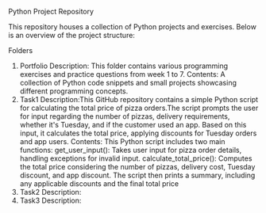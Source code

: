 
Python Project Repository

This repository houses a collection of Python projects and exercises. Below is an overview of the project structure:

Folders

1. Portfolio
            Description: This folder contains various programming exercises and practice questions from week 1 to 7.
            Contents: A collection of Python code snippets and small projects showcasing different programming concepts.
2. Task1
            Description:This GitHub repository contains a simple Python script for calculating the total price of pizza orders.The script prompts the user for input regarding the
                        number of pizzas, delivery requirements, whether it's Tuesday, and if the customer used an app. Based on this input, it calculates the total price, applying
                        discounts for Tuesday orders and app users.
            Contents: This Python script includes two main functions:
                      get_user_input(): Takes user input for pizza order details, handling exceptions for invalid input.
                      calculate_total_price(): Computes the total price considering the number of pizzas, delivery cost, Tuesday discount, and app discount.
                      The script then prints a summary, including any applicable discounts and the final total price
3. Task2
            Description:
4. Task3
            Description:
